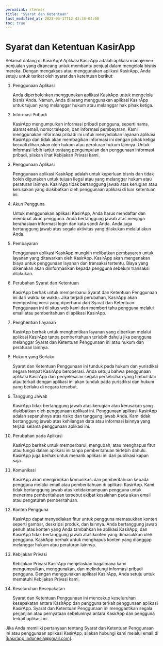 ```yaml
---
permalink: /terms/
title: "Syarat dan Ketentuan"
last_modified_at: 2023-03-17T12:42:38-04:00
toc: true
---
```


# Syarat dan Ketentuan KasirApp

Selamat datang di KasirApp! Aplikasi KasirApp adalah aplikasi manajemen penjualan yang dirancang untuk membantu penjual dalam mengelola bisnis mereka. Dengan mengakses atau menggunakan aplikasi KasirApp, Anda setuju untuk terikat oleh syarat dan ketentuan berikut:

1. Penggunaan Aplikasi
   
   Anda diperbolehkan menggunakan aplikasi KasirApp untuk mengelola bisnis Anda. Namun, Anda dilarang menggunakan aplikasi KasirApp untuk tujuan yang melanggar hukum atau melanggar hak pihak ketiga.

2. Informasi Pribadi
   
   KasirApp mengumpulkan informasi pribadi pengguna, seperti nama, alamat email, nomor telepon, dan informasi pembayaran. Kami menggunakan informasi pribadi ini untuk menyediakan layanan aplikasi KasirApp dan tidak akan membagikan informasi ini dengan pihak ketiga kecuali diharuskan oleh hukum atau peraturan hukum lainnya. Untuk informasi lebih lanjut tentang pengumpulan dan penggunaan informasi pribadi, silakan lihat Kebijakan Privasi kami.

3. Penggunaan Aplikasi
   
   Penggunaan aplikasi KasirApp adalah untuk keperluan bisnis dan tidak boleh digunakan untuk tujuan ilegal atau yang melanggar hukum atau peraturan lainnya. KasirApp tidak bertanggung jawab atas kerugian atau kerusakan yang diakibatkan oleh penggunaan aplikasi di luar ketentuan ini.

4. Akun Pengguna

   Untuk menggunakan aplikasi KasirApp, Anda harus mendaftar dan membuat akun pengguna. Anda bertanggung jawab atas menjaga kerahasiaan informasi login dan kata sandi Anda. Anda juga bertanggung jawab atas segala aktivitas yang dilakukan melalui akun Anda.

5. Pembayaran

   Penggunaan aplikasi KasirApp mungkin melibatkan pembayaran untuk layanan yang ditawarkan oleh KasirApp. KasirApp akan mengenakan biaya untuk penggunaan layanan dan transaksi tertentu. Biaya yang dikenakan akan diinformasikan kepada pengguna sebelum transaksi dilakukan.

6. Perubahan Syarat dan Ketentuan

   KasirApp berhak untuk memperbarui Syarat dan Ketentuan Penggunaan ini dari waktu ke waktu. Jika terjadi perubahan, KasirApp akan memposting versi yang diperbarui dari Syarat dan Ketentuan Penggunaan ini di situs web kami dan memberi tahu pengguna melalui email atau pemberitahuan di aplikasi KasirApp.

7. Penghentian Layanan

   KasirApp berhak untuk menghentikan layanan yang diberikan melalui aplikasi KasirApp tanpa pemberitahuan terlebih dahulu jika pengguna melanggar Syarat dan Ketentuan Penggunaan ini atau hukum dan peraturan lainnya.
   
8. Hukum yang Berlaku
  
   Syarat dan Ketentuan Penggunaan ini tunduk pada hukum dan yurisdiksi negara tempat KasirApp beroperasi. Anda setuju bahwa penggunaan aplikasi KasirApp dan penyelesaian segala perselisihan yang timbul dari atau terkait dengan aplikasi ini akan tunduk pada yurisdiksi dan hukum yang berlaku di negara tersebut.

9. Tanggung Jawab

   KasirApp tidak bertanggung jawab atas kerugian atau kerusakan yang diakibatkan oleh penggunaan aplikasi ini. Penggunaan aplikasi KasirApp adalah sepenuhnya atas risiko dan tanggung jawab Anda. Kami tidak bertanggung jawab atas kehilangan data atau informasi lainnya yang terjadi selama penggunaan aplikasi ini.

10. Perubahan pada Aplikasi

    KasirApp berhak untuk memperbarui, mengubah, atau menghapus fitur atau fungsi dalam aplikasi ini tanpa pemberitahuan terlebih dahulu. KasirApp juga berhak untuk menarik aplikasi ini dari publikasi kapan saja.

11. Komunikasi

    KasirApp akan mengirimkan komunikasi dan pemberitahuan kepada pengguna melalui email atau pemberitahuan di aplikasi KasirApp. Kami tidak bertanggung jawab atas ketidakmampuan pengguna untuk menerima pemberitahuan tersebut akibat kesalahan pada akun email atau pengaturan pemberitahuan.

12. Konten Pengguna

    KasirApp dapat menyediakan fitur untuk pengguna memasukkan konten seperti gambar, deskripsi produk, dan lainnya. Anda bertanggung jawab penuh atas konten yang Anda tambahkan ke aplikasi KasirApp, dan KasirApp tidak bertanggung jawab atas konten yang dimasukkan oleh pengguna. KasirApp berhak untuk menghapus konten yang dianggap melanggar hukum atau peraturan lainnya.

13. Kebijakan Privasi

    Kebijakan Privasi KasirApp menjelaskan bagaimana kami mengumpulkan, menggunakan, dan melindungi informasi pribadi pengguna. Dengan menggunakan aplikasi KasirApp, Anda setuju untuk mematuhi Kebijakan Privasi kami.

14. Keseluruhan Kesepakatan

    Syarat dan Ketentuan Penggunaan ini mencakup keseluruhan kesepakatan antara KasirApp dan pengguna terkait penggunaan aplikasi KasirApp. Syarat dan Ketentuan Penggunaan ini menggantikan segala perjanjian atau pernyataan sebelumnya antara KasirApp dan pengguna terkait aplikasi ini.

Jika Anda memiliki pertanyaan tentang Syarat dan Ketentuan Penggunaan ini atau penggunaan aplikasi KasirApp, silakan hubungi kami melalui email di [kasirapp.indonesia@gmail.com].
